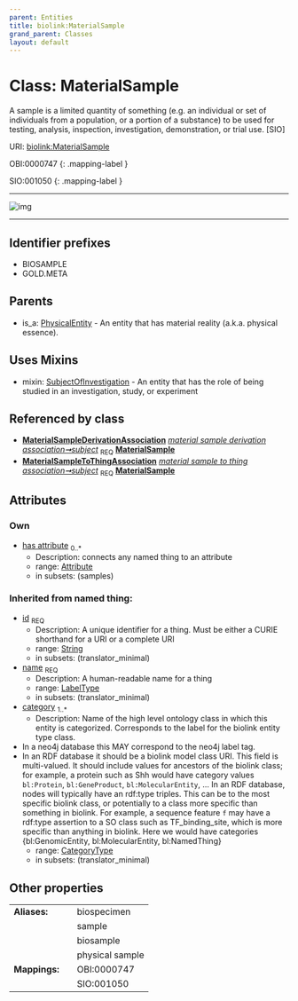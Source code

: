 ```yaml
---
parent: Entities
title: biolink:MaterialSample
grand_parent: Classes
layout: default
---
```


# Class: MaterialSample


A sample is a limited quantity of something (e.g. an individual or set of individuals from a population, or a portion of a substance) to be used for testing, analysis, inspection, investigation, demonstration, or trial use. [SIO]

URI: [biolink:MaterialSample](https://w3id.org/biolink/vocab/MaterialSample)

OBI:0000747
{: .mapping-label }

SIO:001050
{: .mapping-label }


---

![img](http://yuml.me/diagram/nofunky;dir:TB/class/[SubjectOfInvestigation],[PhysicalEntity],[MaterialSampleToThingAssociation],[MaterialSampleDerivationAssociation],[Attribute]%3Chas%20attribute%200..%2A-++[MaterialSample%7Cid(i):string;name(i):label_type;category(i):category_type%20%2B],[MaterialSampleDerivationAssociation]-%20subject%201..1%3E[MaterialSample],[MaterialSampleToThingAssociation]-%20subject%201..1%3E[MaterialSample],[MaterialSample]uses%20-.-%3E[SubjectOfInvestigation],[PhysicalEntity]%5E-[MaterialSample],[Attribute])

---


## Identifier prefixes

 * BIOSAMPLE
 * GOLD.META

## Parents

 *  is_a: [PhysicalEntity](PhysicalEntity.md) - An entity that has material reality (a.k.a. physical essence).

## Uses Mixins

 *  mixin: [SubjectOfInvestigation](SubjectOfInvestigation.md) - An entity that has the role of being studied in an investigation, study, or experiment

## Referenced by class

 *  **[MaterialSampleDerivationAssociation](MaterialSampleDerivationAssociation.md)** *[material sample derivation association➞subject](material_sample_derivation_association_subject.md)*  <sub>REQ</sub>  **[MaterialSample](MaterialSample.md)**
 *  **[MaterialSampleToThingAssociation](MaterialSampleToThingAssociation.md)** *[material sample to thing association➞subject](material_sample_to_thing_association_subject.md)*  <sub>REQ</sub>  **[MaterialSample](MaterialSample.md)**

## Attributes


### Own

 * [has attribute](has_attribute.md)  <sub>0..*</sub>
    * Description: connects any named thing to an attribute
    * range: [Attribute](Attribute.md)
    * in subsets: (samples)

### Inherited from named thing:

 * [id](id.md)  <sub>REQ</sub>
    * Description: A unique identifier for a thing. Must be either a CURIE shorthand for a URI or a complete URI
    * range: [String](types/String.md)
    * in subsets: (translator_minimal)
 * [name](name.md)  <sub>REQ</sub>
    * Description: A human-readable name for a thing
    * range: [LabelType](types/LabelType.md)
    * in subsets: (translator_minimal)
 * [category](category.md)  <sub>1..*</sub>
    * Description: Name of the high level ontology class in which this entity is categorized. Corresponds to the label for the biolink entity type class.
 * In a neo4j database this MAY correspond to the neo4j label tag.
 * In an RDF database it should be a biolink model class URI.
This field is multi-valued. It should include values for ancestors of the biolink class; for example, a protein such as Shh would have category values `bl:Protein`, `bl:GeneProduct`, `bl:MolecularEntity`, ...
In an RDF database, nodes will typically have an rdf:type triples. This can be to the most specific biolink class, or potentially to a class more specific than something in biolink. For example, a sequence feature `f` may have a rdf:type assertion to a SO class such as TF_binding_site, which is more specific than anything in biolink. Here we would have categories {bl:GenomicEntity, bl:MolecularEntity, bl:NamedThing}
    * range: [CategoryType](types/CategoryType.md)
    * in subsets: (translator_minimal)

## Other properties

|  |  |  |
| --- | --- | --- |
| **Aliases:** | | biospecimen |
|  | | sample |
|  | | biosample |
|  | | physical sample |
| **Mappings:** | | OBI:0000747 |
|  | | SIO:001050 |

